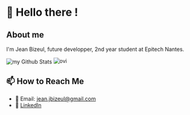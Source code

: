# 👋 Hello there !

## About me
I'm Jean Bizeul, future developper, 2nd year student at Epitech Nantes.

<div display="flex">
  <img align="center" src="https://github-readme-stats.vercel.app/api?username=jeanbizeul&include_all_commits=true&count_private=true&show_icons=true&line_height=20&title_color=2B5BBD&icon_color=1124BB&text_color=A1A1A1&bg_color=0,000000,130F40"   alt="my Github Stats"/>
  <img src="https://github-readme-stats.vercel.app/api/top-langs?username=jeanbizeul&show_icons=true&locale=en&layout=compact&theme=chartreuse-dark" alt="ovi" />
</div>

## 📫 How to Reach Me

- 📧 Email: jean.jbizeul@gmail.com
- 💼 [LinkedIn](https://www.linkedin.com/in/jean-bizeul/)
